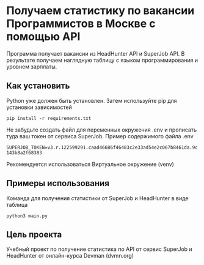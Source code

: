 # Получаем статистику по вакансии Программистов в Москве с помощью API
Программа получает вакансии из HeadHunter API и SuperJob API. В результате получаем наглядную таблицу с языком программирования и уровнем зарплаты.

## Как установить
Python уже должен быть установлен. Затем используйте pip для установки зависимостей

```pip install -r requirements.txt```

Не забудьте создать файл для переменных окружения .env и прописать туда ваш токен от сервиса SuperJob. Пример содержимого файла .env

```SUPERJOB_TOKEN=v3.r.122599291.caad46686f46483c2e33ad54e2c067b8461da.9c143b8a2f68383```

Рекомендуется использоваться Виртуальное окружение (venv)

## Примеры использования
Команда для получения статистики от SuperJob и HeadHunter в виде таблица

```python3 main.py```

## Цель проекта
Учебный проект по получение статистика по API от сервис SuperJob и HeadHunter от онлайн-курса Devman (dvmn.org)